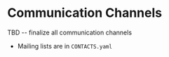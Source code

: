 # Communication Channels

TBD -- finalize all communication channels

- Mailing lists are in `CONTACTS.yaml`